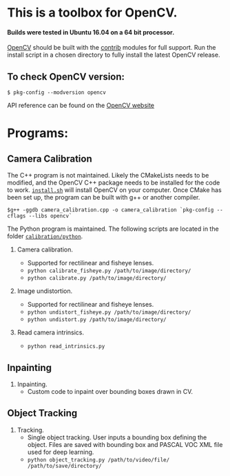 # This is a toolbox for OpenCV.
#### Builds were tested in Ubuntu 16.04 on a 64 bit processor.
[OpenCV](https://github.com/opencv/opencv) should be built with the [contrib](https://github.com/opencv/opencv_contrib) modules for full support. Run the install script in a chosen directory to fully install the latest OpenCV release.

## To check OpenCV version:
	$ pkg-config --modversion opencv

API reference can be found on the [OpenCV website](https://docs.opencv.org/3.4.0/)

# Programs:

## Camera Calibration
The C++ program is not maintained. Likely the CMakeLists needs to be modified, and the OpenCV C++ package needs to be installed for the code to work. [`install.sh`](install.sh) will install OpenCV on your computer. Once CMake has been set up, the program can be built with g++ or another compiler.
```
$g++ -ggdb camera_calibration.cpp -o camera_calibration `pkg-config --cflags --libs opencv`
```

The Python program is maintained. The following scripts are located in the folder [`calibration/python`](calibration/python).

1. Camera calibration.
	* Supported for rectilinear and fisheye lenses.
	* `python calibrate_fisheye.py /path/to/image/directory/`
	* `python calibrate.py /path/to/image/directory/`

2. Image undistortion.
	* Supported for rectilinear and fisheye lenses.
	* `python undistort_fisheye.py /path/to/image/directory/`
	* `python undistort.py /path/to/image/directory/`

3. Read camera intrinsics.
	* `python read_intrinsics.py`

## Inpainting

1. Inpainting.
	* Custom code to inpaint over bounding boxes drawn in CV.


## Object Tracking

1. Tracking.
	* Single object tracking. User inputs a bounding box defining the object. Files are saved with bounding box and PASCAL VOC XML file used for deep learning.
	* `python object_tracking.py /path/to/video/file/ /path/to/save/directory/`
